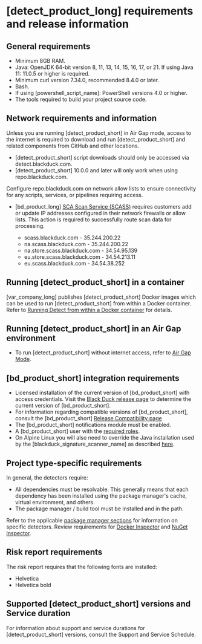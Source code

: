 # [detect_product_long] requirements and release information

## General requirements
     
* Minimum 8GB RAM.   
* Java: OpenJDK 64-bit version 8, 11, 13, 14, 15, 16, 17, or 21. If using Java 11: 11.0.5 or higher is required.   
* Minimum curl version 7.34.0, recommended 8.4.0 or later.   
* Bash.   
* If using [powershell_script_name]: PowerShell versions 4.0 or higher.   
* The tools required to build your project source code.   

## Network requirements and information

<note type="note">Unless you are running [detect_product_short] in Air Gap mode, access to the internet is required to download and run [detect_product_short] and related components from GitHub and other locations.</note>

* [detect_product_short] script downloads should only be accessed via detect.blackduck.com.
* [detect_product_short] 10.0.0 and later will only work when using repo.blackduck.com. 

<note type="tip">Configure repo.blackduck.com on network allow lists to ensure connectivity for any scripts, services, or pipelines requiring access.</note>

* [bd_product_long] [SCA Scan Service (SCASS)](https://community.blackduck.com/s/question/0D5Uh00000O2ZSYKA3/black-duck-sca-new-ip-address-requirements-for-2025) requires customers add or update IP addresses configured in their network firewalls or allow lists. This action is required to successfully route scan data for processing.

	* scass.blackduck.com - 35.244.200.22
	* na.scass.blackduck.com - 35.244.200.22
	* na.store.scass.blackduck.com - 34.54.95.139
	* eu.store.scass.blackduck.com - 34.54.213.11
	* eu.scass.blackduck.com - 34.54.38.252
	
## Running [detect_product_short] in a container

[var_company_long] publishes [detect_product_short] Docker images which can be used to run [detect_product_short] from within a Docker container. Refer to [Running Detect from within a Docker container](../runningdetect/runincontainer.md) for details.

## Running [detect_product_short] in an Air Gap environment

* To run [detect_product_short] without internet access, refer to [Air Gap Mode](../downloadingandinstalling/airgap.md).

## [bd_product_short] integration requirements

* Licensed installation of the current version of [bd_product_short] with access credentials.
Visit the [Black Duck release page](https://github.com/blackducksoftware/hub/releases) to determine the current version of [bd_product_short].
* For information regarding compatible versions of [bd_product_short], consult the [bd_product_short] [Release Compatibility page](https://documentation.blackduck.com/bundle/blackduck-compatibility/page/topics/Black-Duck-Release-Compatibility.html)
* The [bd_product_short] notifications module must be enabled.
* A [bd_product_short] user with the [required roles](usersandroles.md).
* On Alpine Linux you will also need to override the Java installation used by the [blackduck_signature_scanner_name] as
described [here](../troubleshooting/solutions.md#ariaid-title29).

## Project type-specific requirements

In general, the detectors require:

* All dependencies must be resolvable. This generally means that each dependency has been installed using the package manager's cache, virtual environment, and others.
* The package manager / build tool must be installed and in the path.

Refer to the applicable [package manager sections](../packagemgrs/overview.md) for information on specific detectors. 
<note type="important">Review requirements for [Docker Inspector](../packagemgrs/docker/intro.md) and [NuGet Inspector](../packagemgrs/nuget.md).</note>

## Risk report requirements

The risk report requires that the following fonts are installed:

* Helvetica
* Helvetica bold

## Supported [detect_product_short] versions and Service duration

For information about support and service durations for [detect_product_short] versions, consult the
<xref href="Support-and-Service-Schedule.dita" scope="peer"> Support and Service Schedule.<data name="facets" value="pubname=blackduck-compatibility"/>
